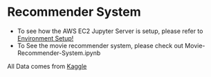 # Recommender System 
* To see how the AWS EC2 Jupyter Server is setup, please refer to [Environment Setup!](https://github.com/acrain0906/MovieRecommender/blob/main/Environment.md)
* To See the movie recommender system, please check out Movie-Recommender-System.ipynb

All Data comes from [Kaggle](https://www.kaggle.com/datasets/parasharmanas/movie-recommendation-system/data)
